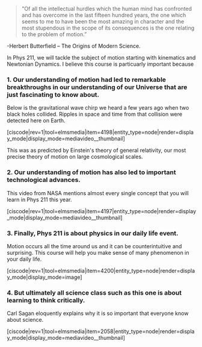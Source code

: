 >"Of all the intellectual hurdles which the human mind has confronted and has overcome in the last fifteen hundred years, the one which seems to me to have been the most amazing in character and the most stupendous in the scope of its consequences is the one relating to the problem of motion.”

-Herbert Butterfield – The Origins of Modern Science. 

In Phys 211, we will tackle the subject of motion starting with kinematics and Newtonian Dynamics. I believe this course is particuarly important because

### 1. Our understanding of motion had led to remarkable breakthroughs in our understanding of our Universe that are just fascinating to know about.  

Below is the gravitational wave chirp we heard a few years ago when two black holes collided. Ripples in space and time from that collision were detected here on Earth. 

[ciscode|rev=1|tool=elmsmedia|item=4198|entity_type=node|render=display_mode|display_mode=mediavideo__thumbnail]

This was as predicted by Einstein's theory of general relativity, our most precise theory of motion on large cosmological scales. 

### 2. Our understanding of motion has also led to important technological advances. 

This video from NASA mentions almost every single concept that you will learn in Phys 211 this year. 

[ciscode|rev=1|tool=elmsmedia|item=4197|entity_type=node|render=display_mode|display_mode=mediavideo__thumbnail]

### 3.  Finally, Phys 211 is about physics in our daily life event. 

Motion occurs all the time around us and it can be counterintuitive and surprising. This course will help you make sense of many phenomenon in your daily life. 

[ciscode|rev=1|tool=elmsmedia|item=4200|entity_type=node|render=display_mode|display_mode=image]

### 4. But ultimately all science class such as this one is about learning to think critically. 

Carl Sagan eloquently explains why it is so important that everyone know about science. 

[ciscode|rev=1|tool=elmsmedia|item=2058|entity_type=node|render=display_mode|display_mode=mediavideo__thumbnail]

